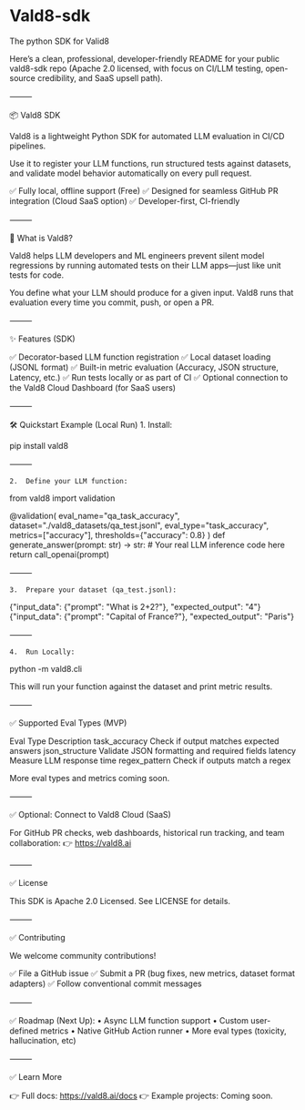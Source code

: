# Vald8-sdk
The python SDK for Valid8

Here’s a clean, professional, developer-friendly README for your public vald8-sdk repo (Apache 2.0 licensed, with focus on CI/LLM testing, open-source credibility, and SaaS upsell path).

⸻

📦 Vald8 SDK

Vald8 is a lightweight Python SDK for automated LLM evaluation in CI/CD pipelines.

Use it to register your LLM functions, run structured tests against datasets, and validate model behavior automatically on every pull request.

✅ Fully local, offline support (Free)
✅ Designed for seamless GitHub PR integration (Cloud SaaS option)
✅ Developer-first, CI-friendly

⸻

🚀 What is Vald8?

Vald8 helps LLM developers and ML engineers prevent silent model regressions by running automated tests on their LLM apps—just like unit tests for code.

You define what your LLM should produce for a given input.
Vald8 runs that evaluation every time you commit, push, or open a PR.

⸻

✨ Features (SDK)

✅ Decorator-based LLM function registration
✅ Local dataset loading (JSONL format)
✅ Built-in metric evaluation (Accuracy, JSON structure, Latency, etc.)
✅ Run tests locally or as part of CI
✅ Optional connection to the Vald8 Cloud Dashboard (for SaaS users)

⸻

🛠️ Quickstart Example (Local Run)
	1.	Install:

pip install vald8


⸻

	2.	Define your LLM function:

from vald8 import validation

@validation(
    eval_name="qa_task_accuracy",
    dataset="./vald8_datasets/qa_test.jsonl",
    eval_type="task_accuracy",
    metrics=["accuracy"],
    thresholds={"accuracy": 0.8}
)
def generate_answer(prompt: str) -> str:
    # Your real LLM inference code here
    return call_openai(prompt)


⸻

	3.	Prepare your dataset (qa_test.jsonl):

{"input_data": {"prompt": "What is 2+2?"}, "expected_output": "4"}
{"input_data": {"prompt": "Capital of France?"}, "expected_output": "Paris"}


⸻

	4.	Run Locally:

python -m vald8.cli

This will run your function against the dataset and print metric results.

⸻

✅ Supported Eval Types (MVP)

Eval Type	Description
task_accuracy	Check if output matches expected answers
json_structure	Validate JSON formatting and required fields
latency	Measure LLM response time
regex_pattern	Check if outputs match a regex

More eval types and metrics coming soon.

⸻

✅ Optional: Connect to Vald8 Cloud (SaaS)

For GitHub PR checks, web dashboards, historical run tracking, and team collaboration:
👉 https://vald8.ai

⸻

✅ License

This SDK is Apache 2.0 Licensed.
See LICENSE for details.

⸻

✅ Contributing

We welcome community contributions!

✅ File a GitHub issue
✅ Submit a PR (bug fixes, new metrics, dataset format adapters)
✅ Follow conventional commit messages

⸻

✅ Roadmap (Next Up):
	•	Async LLM function support
	•	Custom user-defined metrics
	•	Native GitHub Action runner
	•	More eval types (toxicity, hallucination, etc)

⸻

✅ Learn More

👉 Full docs: https://vald8.ai/docs
👉 Example projects: Coming soon.
